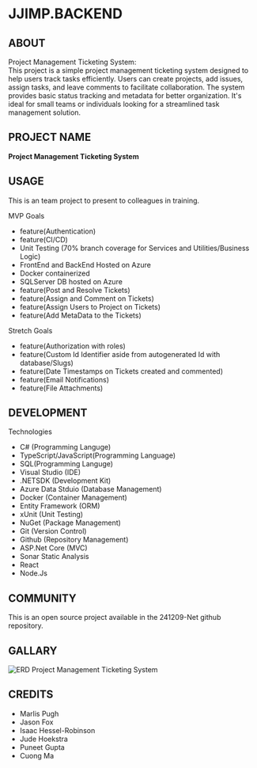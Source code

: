 # JJIMP.BACKEND

## ABOUT
Project Management Ticketing System:  
This project is a simple project management ticketing system designed to help users track tasks efficiently. Users can create projects, add issues, assign tasks, and leave comments to facilitate collaboration. The system provides basic status tracking and metadata for better organization. It's ideal for small teams or individuals looking for a streamlined task management solution.




## PROJECT NAME

**Project Management Ticketing System**


## USAGE

This is an team project to present to colleagues in training.

MVP Goals
- feature(Authentication)
- feature(CI/CD)
- Unit Testing (70% branch coverage for Services and Utilities/Business Logic)
- FrontEnd and BackEnd Hosted on Azure
- Docker containerized
- SQLServer DB hosted on Azure
- feature(Post and Resolve Tickets)
- feature(Assign and Comment on Tickets)
- feature(Assign Users to Project on Tickets)
- feature(Add MetaData to the Tickets)
  
Stretch Goals

- feature(Authorization with roles)
- feature(Custom Id Identifier aside from autogenerated Id with database/Slugs)
- feature(Date Timestamps on Tickets created and commented)
- feature(Email Notifications)
- feature(File Attachments)

## DEVELOPMENT



Technologies

- C# (Programming Languge)
- TypeScript/JavaScript(Programming Language)
- SQL(Programming Languge)
- Visual Studio (IDE)
- .NETSDK (Development Kit)
- Azure Data Stduio (Database Management)
- Docker (Container Management)
- Entity Framework (ORM)
- xUnit (Unit Testing)
- NuGet (Package Management)
- Git (Version Control)
- Github (Repository Management)
- ASP.Net Core (MVC)
- Sonar Static Analysis
- React
- Node.Js
  

## COMMUNITY

This is an open source project available in the 241209-Net github repository.


## GALLARY

![ERD Project Management Ticketing System](https://dbdiagram.io/d/Copy-of-Ticket-Manager-678fb4b437f5d6cbeb7420ac)


## CREDITS

- Marlis Pugh
- Jason Fox
- Isaac Hessel-Robinson
- Jude Hoekstra
- Puneet Gupta 
- Cuong Ma

